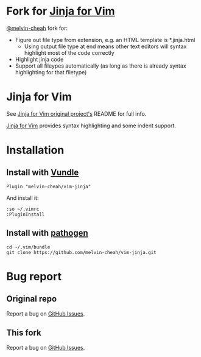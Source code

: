 # Fork for [Jinja for Vim](https://github.com/lepture/vim-jinja)

[@melvin-cheah](https://github.com/melvin-cheah) fork for:
* Figure out file type from extension, e.g. an HTML template is *.jinja.html
  * Using output file type at end means other text editors will syntax highlight most of the code correctly
* Highlight jinja code
* Support all fileypes automatically (as long as there is already syntax highlighting for that filetype)

# Jinja for Vim

See [Jinja for Vim original project's](https://github.com/lepture/vim-jinja) README for full info.

[Jinja for Vim](https://github.com/lepture/vim-jinja) provides syntax highlighting and some indent support.

# Installation

## Install with [Vundle](https://github.com/gmarik/vundle)

    Plugin "melvin-cheah/vim-jinja"

And install it:

    :so ~/.vimrc
    :PluginInstall

## Install with [pathogen](https://github.com/tpope/vim-pathogen)

    cd ~/.vim/bundle
    git clone https://github.com/melvin-cheah/vim-jinja.git


# Bug report

## Original repo

Report a bug on [GitHub Issues](https://github.com/lepture/vim-jinja/issues).

## This fork

Report a bug on [GitHub Issues](https://github.com/melvin-cheah/vim-jinja/issues).

